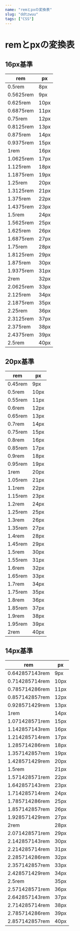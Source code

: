 ```yaml
---
name: "remとpxの変換表"
slug: "ddtzwuu"
tags: ["CSS"]
---
```


# remとpxの変換表

## 16px基準

| rem       | px   |
| --------- | ---- |
| 0.5rem    | 8px  |
| 0.5625rem | 9px  |
| 0.625rem  | 10px |
| 0.6875rem | 11px |
| 0.75rem   | 12px |
| 0.8125rem | 13px |
| 0.875rem  | 14px |
| 0.9375rem | 15px |
| 1rem      | 16px |
| 1.0625rem | 17px |
| 1.125rem  | 18px |
| 1.1875rem | 19px |
| 1.25rem   | 20px |
| 1.3125rem | 21px |
| 1.375rem  | 22px |
| 1.4375rem | 23px |
| 1.5rem    | 24px |
| 1.5625rem | 25px |
| 1.625rem  | 26px |
| 1.6875rem | 27px |
| 1.75rem   | 28px |
| 1.8125rem | 29px |
| 1.875rem  | 30px |
| 1.9375rem | 31px |
| 2rem      | 32px |
| 2.0625rem | 33px |
| 2.125rem  | 34px |
| 2.1875rem | 35px |
| 2.25rem   | 36px |
| 2.3125rem | 37px |
| 2.375rem  | 38px |
| 2.4375rem | 39px |
| 2.5rem    | 40px |

## 20px基準

| rem     | px   |
| ------- | ---- |
| 0.45rem | 9px  |
| 0.5rem  | 10px |
| 0.55rem | 11px |
| 0.6rem  | 12px |
| 0.65rem | 13px |
| 0.7rem  | 14px |
| 0.75rem | 15px |
| 0.8rem  | 16px |
| 0.85rem | 17px |
| 0.9rem  | 18px |
| 0.95rem | 19px |
| 1rem    | 20px |
| 1.05rem | 21px |
| 1.1rem  | 22px |
| 1.15rem | 23px |
| 1.2rem  | 24px |
| 1.25rem | 25px |
| 1.3rem  | 26px |
| 1.35rem | 27px |
| 1.4rem  | 28px |
| 1.45rem | 29px |
| 1.5rem  | 30px |
| 1.55rem | 31px |
| 1.6rem  | 32px |
| 1.65rem | 33px |
| 1.7rem  | 34px |
| 1.75rem | 35px |
| 1.8rem  | 36px |
| 1.85rem | 37px |
| 1.9rem  | 38px |
| 1.95rem | 39px |
| 2rem    | 40px |

## 14px基準

| rem            | px   |
| -------------- | ---- |
| 0.642857143rem | 9px  |
| 0.714285714rem | 10px |
| 0.785714286rem | 11px |
| 0.857142857rem | 12px |
| 0.928571429rem | 13px |
| 1rem           | 14px |
| 1.071428571rem | 15px |
| 1.142857143rem | 16px |
| 1.214285714rem | 17px |
| 1.285714286rem | 18px |
| 1.357142857rem | 19px |
| 1.428571429rem | 20px |
| 1.5rem         | 21px |
| 1.571428571rem | 22px |
| 1.642857143rem | 23px |
| 1.714285714rem | 24px |
| 1.785714286rem | 25px |
| 1.857142857rem | 26px |
| 1.928571429rem | 27px |
| 2rem           | 28px |
| 2.071428571rem | 29px |
| 2.142857143rem | 30px |
| 2.214285714rem | 31px |
| 2.285714286rem | 32px |
| 2.357142857rem | 33px |
| 2.428571429rem | 34px |
| 2.5rem         | 35px |
| 2.571428571rem | 36px |
| 2.642857143rem | 37px |
| 2.714285714rem | 38px |
| 2.785714286rem | 39px |
| 2.857142857rem | 40px |

